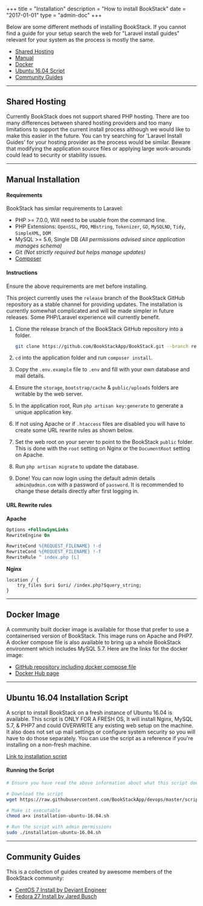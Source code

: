 +++
title = "Installation"
description = "How to install BookStack"
date = "2017-01-01"
type = "admin-doc"
+++

Below are some different methods of installing BookStack. If you cannot find a guide for your setup search the web for "Laravel install guides" relevant for your system as the process is mostly the same.

* [Shared Hosting](#shared)
* [Manual](#manual)
* [Docker](#docker)
* [Ubuntu 16.04 Script](#ubuntu-1604)
* [Community Guides](#community)

---

<a name="shared"></a>

## Shared Hosting

Currently BookStack does not support shared PHP hosting. There are too many differences between shared hosting providers and too many limitations to support the current install process although we would like to make this easier in the future. You can try searching for 'Laravel Install Guides' for your hosting provider as the process would be similar. Beware that modifying the application source files or applying large work-arounds could lead to security or stability issues.

---

<a name="manual"></a>

## Manual Installation

#### Requirements

BookStack has similar requirements to Laravel:

* PHP >= 7.0.0, Will need to be usable from the command line.
* PHP Extensions: `OpenSSL`, `PDO`, `MBstring`, `Tokenizer`, `GD`, `MySQLND`, `Tidy`, `SimpleXML`, `DOM`
* MySQL >= 5.6, Single DB *(All permissions advised since application manages schema)*
* Git *(Not strictly required but helps manage updates)*
* [Composer](https://getcomposer.org/)

#### Instructions

Ensure the above requirements are met before installing.

This project currently uses the `release` branch of the BookStack GitHub repository as a stable channel for providing updates. The installation is currently somewhat complicated and will be made simpler in future releases. Some PHP/Laravel experience will currently benefit.

1. Clone the release branch of the BookStack GitHub repository into a folder.

	```bash
	git clone https://github.com/BookStackApp/BookStack.git --branch release --single-branch
	```

2. `cd` into the application folder and run `composer install`.
3. Copy the `.env.example` file to `.env` and fill with your own database and mail details.
4. Ensure the `storage`, `bootstrap/cache` & `public/uploads` folders are writable by the web server.
5. In the application root, Run `php artisan key:generate` to generate a unique application key.
6. If not using Apache or if `.htaccess` files are disabled you will have to create some URL rewrite rules as shown below.
7. Set the web root on your server to point to the BookStack `public` folder. This is done with the `root` setting on Nginx or the `DocumentRoot` setting on Apache.
8. Run `php artisan migrate` to update the database.
9. Done! You can now login using the default admin details `admin@admin.com` with a password of `password`. It is recommended to change these details directly after first logging in.

#### URL Rewrite rules

**Apache**
```apache
Options +FollowSymLinks
RewriteEngine On

RewriteCond %{REQUEST_FILENAME} !-d
RewriteCond %{REQUEST_FILENAME} !-f
RewriteRule ^ index.php [L]
```

**Nginx**
```nginx
location / {
    try_files $uri $uri/ /index.php?$query_string;
}
```

---

<a name="docker"></a>

## Docker Image

A community built docker image is available for those that prefer to use a containerised version of BookStack. This image runs on Apache and PHP7. A docker compose file is also available to bring up a whole BookStack environment which includes MySQL 5.7. Here are the links for the docker image:

* [GitHub repository including docker compose file](https://github.com/solidnerd/docker-bookstack)
* [Docker Hub page](https://hub.docker.com/r/solidnerd/bookstack/)

---

<a name="ubuntu-1604"></a>

## Ubuntu 16.04 Installation Script

A script to install BookStack on a fresh instance of Ubuntu 16.04 is available. This script is ONLY FOR A FRESH OS, It will install Nginx, MySQL 5.7, & PHP7 and could OVERWRITE any existing web setup on the machine. It also does not set up mail settings or configure system security so you will have to do those separately. You can use the script as a reference if you're installing on a non-fresh machine.

[Link to installation script](https://github.com/BookStackApp/devops/blob/master/scripts/installation-ubuntu-16.04.sh)

#### Running the Script

```bash
# Ensure you have read the above information about what this script does before executing these commands.

# Download the script
wget https://raw.githubusercontent.com/BookStackApp/devops/master/scripts/installation-ubuntu-16.04.sh

# Make it executable
chmod a+x installation-ubuntu-16.04.sh

# Run the script with admin permissions
sudo ./installation-ubuntu-16.04.sh
```

---

<a name="community"></a>

## Community Guides

This is a collection of guides created by awesome members of the BookStack community:

* [CentOS 7 Install by Deviant Engineer](https://deviant.engineer/2017/02/bookstack-centos7/)
* [Fedora 27 Install by Jared Busch](https://mangolassi.it/topic/16471/install-bookstack-on-fedora-27/)
